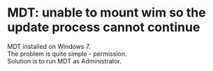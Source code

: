 # MDT: unable to mount wim so the update process cannot continue


MDT installed on Windows 7.&nbsp; <br />The problem is quite simple - permission.<br />Solution is to run MDT as Administrator. 

